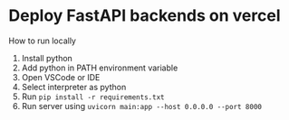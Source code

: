 # Deploy FastAPI backends on vercel

How to run locally

1. Install python
2. Add python in PATH environment variable
3. Open VSCode or IDE
4. Select interpreter as python
5. Run `pip install -r requirements.txt`
6. Run server using `uvicorn main:app --host 0.0.0.0 --port 8000`

